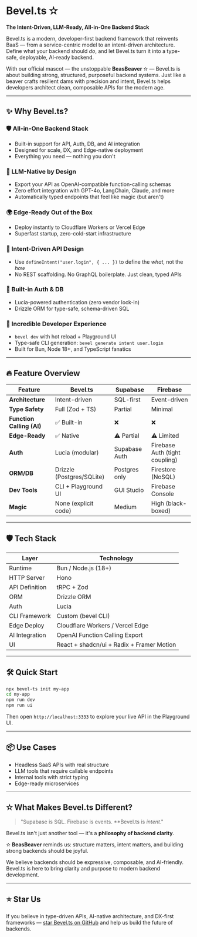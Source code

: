 # Bevel.ts ✫

**The Intent-Driven, LLM-Ready, All-in-One Backend Stack**

Bevel.ts is a modern, developer-first backend framework that reinvents BaaS — from a service-centric model to an intent-driven architecture. Define what your backend should *do*, and let Bevel.ts turn it into a type-safe, deployable, AI-ready backend.

With our official mascot — the unstoppable **BeasBeaver** ✫ — Bevel.ts is about building strong, structured, purposeful backend systems. Just like a beaver crafts resilient dams with precision and intent, Bevel.ts helps developers architect clean, composable APIs for the modern age.

---

## ✨ Why Bevel.ts?

### 🛡 All-in-One Backend Stack

* Built-in support for API, Auth, DB, and AI integration
* Designed for scale, DX, and Edge-native deployment
* Everything you need — nothing you don't

### 🔮 LLM-Native by Design

* Export your API as OpenAI-compatible function-calling schemas
* Zero effort integration with GPT-4o, LangChain, Claude, and more
* Automatically typed endpoints that feel like magic (but aren't)

### 🌍 Edge-Ready Out of the Box

* Deploy instantly to Cloudflare Workers or Vercel Edge
* Superfast startup, zero-cold-start infrastructure

### 🧠 Intent-Driven API Design

* Use `defineIntent("user.login", { ... })` to define the *what*, not the *how*
* No REST scaffolding. No GraphQL boilerplate. Just clean, typed APIs

### 🔐 Built-in Auth & DB

* Lucia-powered authentication (zero vendor lock-in)
* Drizzle ORM for type-safe, schema-driven SQL

### 🧪 Incredible Developer Experience

* `bevel dev` with hot reload + Playground UI
* Type-safe CLI generation: `bevel generate intent user.login`
* Built for Bun, Node 18+, and TypeScript fanatics

---

## 🔥 Feature Overview

| Feature                   | Bevel.ts                  | Supabase      | Firebase                       |
| ------------------------- | ------------------------- | ------------- | ------------------------------ |
| **Architecture**          | Intent-driven             | SQL-first     | Event-driven                   |
| **Type Safety**           | Full (Zod + TS)           | Partial       | Minimal                        |
| **Function Calling (AI)** | ✅ Built-in                | ❌             | ❌                              |
| **Edge-Ready**            | ✅ Native                  | ⚠️ Partial    | ⚠️ Limited                     |
| **Auth**                  | Lucia (modular)           | Supabase Auth | Firebase Auth (tight coupling) |
| **ORM/DB**                | Drizzle (Postgres/SQLite) | Postgres only | Firestore (NoSQL)              |
| **Dev Tools**             | CLI + Playground UI       | GUI Studio    | Firebase Console               |
| **Magic**                 | None (explicit code)      | Medium        | High (black-boxed)             |

---

## 🛡 Tech Stack

| Layer          | Technology                                |
| -------------- | ----------------------------------------- |
| Runtime        | Bun / Node.js (18+)                       |
| HTTP Server    | Hono                                      |
| API Definition | tRPC + Zod                                |
| ORM            | Drizzle ORM                               |
| Auth           | Lucia                                     |
| CLI Framework  | Custom (bevel CLI)                        |
| Edge Deploy    | Cloudflare Workers / Vercel Edge          |
| AI Integration | OpenAI Function Calling Export            |
| UI             | React + shadcn/ui + Radix + Framer Motion |

---

## 🛠️ Quick Start

```bash
npx bevel-ts init my-app
cd my-app
npm run dev
npm run ui
```

Then open `http://localhost:3333` to explore your live API in the Playground UI.

---

## 📦 Use Cases

* Headless SaaS APIs with real structure
* LLM tools that require callable endpoints
* Internal tools with strict typing
* Edge-ready microservices

---

## ✫ What Makes Bevel.ts Different?

> "Supabase is SQL. Firebase is events. \*\*Bevel.ts is *intent*."

Bevel.ts isn't just another tool — it's a **philosophy of backend clarity**.

✫ **BeasBeaver** reminds us: structure matters, intent matters, and building strong backends should be joyful.

We believe backends should be expressive, composable, and AI-friendly. Bevel.ts is here to bring clarity and purpose to modern backend development.

---

## ⭐ Star Us

If you believe in type-driven APIs, AI-native architecture, and DX-first frameworks — [star Bevel.ts on GitHub](https://github.com/Bevel-ts/Bevel.ts) and help us build the future of backends.
